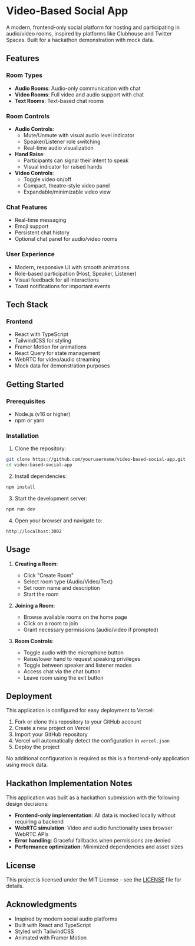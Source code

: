 # Video-Based Social App

A modern, frontend-only social platform for hosting and participating in audio/video rooms, inspired by platforms like Clubhouse and Twitter Spaces. Built for a hackathon demonstration with mock data.

## Features

### Room Types
- **Audio Rooms**: Audio-only communication with chat
- **Video Rooms**: Full video and audio support with chat
- **Text Rooms**: Text-based chat rooms

### Room Controls
- **Audio Controls**:
  - Mute/Unmute with visual audio level indicator
  - Speaker/Listener role switching
  - Real-time audio visualization
- **Hand Raise**:
  - Participants can signal their intent to speak
  - Visual indicator for raised hands
- **Video Controls**:
  - Toggle video on/off
  - Compact, theatre-style video panel
  - Expandable/minimizable video view

### Chat Features
- Real-time messaging
- Emoji support
- Persistent chat history
- Optional chat panel for audio/video rooms

### User Experience
- Modern, responsive UI with smooth animations
- Role-based participation (Host, Speaker, Listener)
- Visual feedback for all interactions
- Toast notifications for important events

## Tech Stack

### Frontend
- React with TypeScript
- TailwindCSS for styling
- Framer Motion for animations
- React Query for state management
- WebRTC for video/audio streaming
- Mock data for demonstration purposes

## Getting Started

### Prerequisites
- Node.js (v16 or higher)
- npm or yarn

### Installation

1. Clone the repository:
```bash
git clone https://github.com/yourusername/video-based-social-app.git
cd video-based-social-app
```

2. Install dependencies:
```bash
npm install
```

3. Start the development server:
```bash
npm run dev
```

4. Open your browser and navigate to:
```
http://localhost:3002
```

## Usage

1. **Creating a Room**:
   - Click "Create Room"
   - Select room type (Audio/Video/Text)
   - Set room name and description
   - Start the room

2. **Joining a Room**:
   - Browse available rooms on the home page
   - Click on a room to join
   - Grant necessary permissions (audio/video if prompted)

3. **Room Controls**:
   - Toggle audio with the microphone button
   - Raise/lower hand to request speaking privileges
   - Toggle between speaker and listener modes
   - Access chat via the chat button
   - Leave room using the exit button

## Deployment

This application is configured for easy deployment to Vercel:

1. Fork or clone this repository to your GitHub account
2. Create a new project on Vercel
3. Import your GitHub repository
4. Vercel will automatically detect the configuration in `vercel.json`
5. Deploy the project

No additional configuration is required as this is a frontend-only application using mock data.

## Hackathon Implementation Notes

This application was built as a hackathon submission with the following design decisions:

- **Frontend-only implementation**: All data is mocked locally without requiring a backend
- **WebRTC simulation**: Video and audio functionality uses browser WebRTC APIs
- **Error handling**: Graceful fallbacks when permissions are denied
- **Performance optimization**: Minimized dependencies and asset sizes

## License

This project is licensed under the MIT License - see the [LICENSE](LICENSE) file for details.

## Acknowledgments

- Inspired by modern social audio platforms
- Built with React and TypeScript
- Styled with TailwindCSS
- Animated with Framer Motion